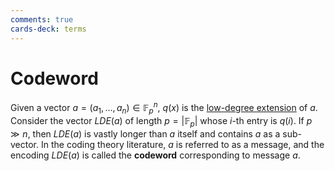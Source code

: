 ```yaml
---
comments: true
cards-deck: terms
---
```

# Codeword []()

Given a vector $a = (a_1,\dots,a_n) \in \mathbb{F}_p^n$, $q(x)$ is the [low-degree extension](./low_degree_extension.md) of $a$.
Consider the vector $LDE(a)$ of length $p = |\mathbb{F}_p|$ whose $i$-th entry is $q(i)$. If $p\gg n$, then $LDE(a)$ is vastly
longer than $a$ itself and contains $a$ as a sub-vector. In the coding theory literature, $a$ is referred to as a message, and
the encoding $LDE(a)$ is called the **codeword** corresponding to message $a$.

[](1724427163567)
